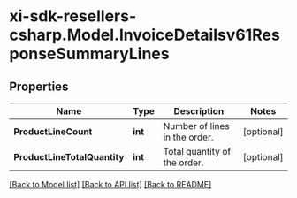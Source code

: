 # xi-sdk-resellers-csharp.Model.InvoiceDetailsv61ResponseSummaryLines

## Properties

Name | Type | Description | Notes
------------ | ------------- | ------------- | -------------
**ProductLineCount** | **int** | Number of lines in the order. | [optional] 
**ProductLineTotalQuantity** | **int** | Total quantity of the order. | [optional] 

[[Back to Model list]](../README.md#documentation-for-models) [[Back to API list]](../README.md#documentation-for-api-endpoints) [[Back to README]](../README.md)


